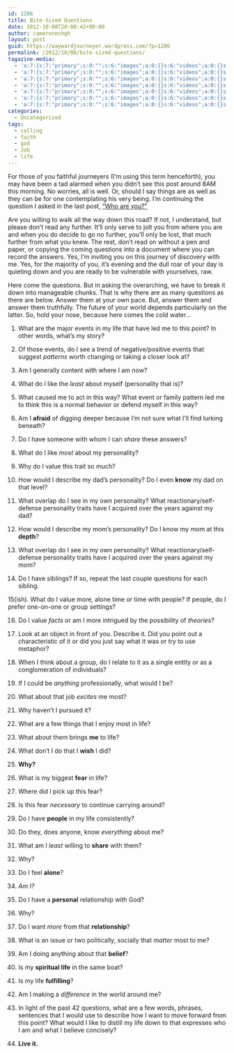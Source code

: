 ```yaml
---
id: 1286
title: Bite-Sized Questions
date: 2012-10-08T20:00:42+00:00
author: cameroneshgh
layout: post
guid: https://waywardjourneyer.wordpress.com/?p=1286
permalink: /2012/10/08/bite-sized-questions/
tagazine-media:
  - 'a:7:{s:7:"primary";s:0:"";s:6:"images";a:0:{}s:6:"videos";a:0:{}s:11:"image_count";i:0;s:6:"author";s:8:"19879429";s:7:"blog_id";s:8:"19280981";s:9:"mod_stamp";s:19:"2012-10-09 00:04:56";}'
  - 'a:7:{s:7:"primary";s:0:"";s:6:"images";a:0:{}s:6:"videos";a:0:{}s:11:"image_count";i:0;s:6:"author";s:8:"19879429";s:7:"blog_id";s:8:"19280981";s:9:"mod_stamp";s:19:"2012-10-09 00:04:56";}'
  - 'a:7:{s:7:"primary";s:0:"";s:6:"images";a:0:{}s:6:"videos";a:0:{}s:11:"image_count";i:0;s:6:"author";s:8:"19879429";s:7:"blog_id";s:8:"19280981";s:9:"mod_stamp";s:19:"2012-10-09 00:04:56";}'
  - 'a:7:{s:7:"primary";s:0:"";s:6:"images";a:0:{}s:6:"videos";a:0:{}s:11:"image_count";i:0;s:6:"author";s:8:"19879429";s:7:"blog_id";s:8:"19280981";s:9:"mod_stamp";s:19:"2012-10-09 00:04:56";}'
  - 'a:7:{s:7:"primary";s:0:"";s:6:"images";a:0:{}s:6:"videos";a:0:{}s:11:"image_count";i:0;s:6:"author";s:8:"19879429";s:7:"blog_id";s:8:"19280981";s:9:"mod_stamp";s:19:"2012-10-09 00:04:56";}'
  - 'a:7:{s:7:"primary";s:0:"";s:6:"images";a:0:{}s:6:"videos";a:0:{}s:11:"image_count";i:0;s:6:"author";s:8:"19879429";s:7:"blog_id";s:8:"19280981";s:9:"mod_stamp";s:19:"2012-10-09 00:04:56";}'
  - 'a:7:{s:7:"primary";s:0:"";s:6:"images";a:0:{}s:6:"videos";a:0:{}s:11:"image_count";i:0;s:6:"author";s:8:"19879429";s:7:"blog_id";s:8:"19280981";s:9:"mod_stamp";s:19:"2012-10-09 00:04:56";}'
categories:
  - Uncategorized
tags:
  - calling
  - faith
  - god
  - Job
  - life
---
```

For those of you faithful journeyers (I&#8217;m using this term henceforth), you may have been a tad alarmed when you didn&#8217;t see this post around 8AM this morning. No worries, all is well. Or, should I say things are as well as they can be for one contemplating his very being. I&#8217;m continuing the question I asked in the last post, [&#8220;Who are you?&#8221;](http://waywardjourneyer.com/2012/10/04/who-are-you/ "Who Are&nbsp;You?")
  
Are you willing to walk all the way down this road? If not, I understand, but please don&#8217;t read any further. It&#8217;ll only serve to jolt you from where you are and when you do decide to go no further, you&#8217;ll only be lost, that much further from what you knew. The rest, don&#8217;t read on without a pen and paper, or copying the coming questions into a document where you can record the answers. Yes, I&#8217;m inviting you on this journey of discovery with me. Yes, for the majority of you, it&#8217;s evening and the dull roar of your day is quieting down and you are ready to be vulnerable with yourselves, raw.
  
Here come the questions. But in asking the overarching, we have to break it down into manageable chunks. That is why there are as many questions as there are below. Answer them at your own pace. But, answer them and answer them truthfully. The future of your world depends particularly on the latter. So, hold your nose, because here comes the cold water&#8230;

1. What are the major events in my life that have led me to this point? In other words, what&#8217;s my _story_?

2. Of those events, do I see a trend of negative/positive events that suggest _patterns_ worth changing or taking a closer look at?

3. Am I generally content with where I am now?

4. What do I like the _least_ about myself (personality that is)?

5. What caused me to act in this way? What event or family pattern led me to think this is a normal behavior or defend myself in this way?

6. Am I **afraid** of digging deeper because I&#8217;m not sure what I&#8217;ll find lurking beneath?

7. Do I have someone with whom I can _share_ these answers?

8. What do I like _most_ about my personality?

9. Why do I value this trait so much?

10. How would I describe my dad&#8217;s personality? Do I even **know** my dad on that level?

11. What overlap do I see in my own personality? What reactionary/self-defense personality traits have I acquired over the years against my dad?

12. How would I describe my mom&#8217;s personality? Do I know my mom at this **depth**?

13. What overlap do I see in my own personality? What reactionary/self-defense personality traits have I acquired over the years against my mom?

14. Do I have siblings? If so, repeat the last couple questions for each sibling.

15(ish). What do I value more, alone time or time with people? If people, do I prefer one-on-one or group settings?

16. Do I value _facts_ or am I more intrigued by the possibility of _theories_?

17. Look at an object in front of you. Describe it. Did you point out a characteristic of it or did you just say what it was or try to use metaphor?

18. When I think about a group, do I relate to it as a single entity or as a conglomeration of individuals?

19. If I could be _anything_ professionally, what would I be?

20. What about that job _excites_ me most?

21. Why haven&#8217;t I pursued it?

22. What are a few things that I enjoy most in life?

23. What about them brings **me** to life?

24. What don&#8217;t I do that I **wish** I did?

25. **Why?**

26. What is my biggest **fear** in life?

27. Where did I pick up this fear?

28. Is this fear _necessary_ to continue carrying around?

29. Do I have **people** in my life consistently?

30. Do they, does anyone, know _everything_ about me?

31. What am I _least_ willing to **share** with them?

32. Why?

33. Do I feel **alone**?

34. _Am I?_

35. Do I have a **personal** relationship with God?

36. Why?

37. Do I want _more_ from that **relationship**?

38. What is an issue or two politically, socially that _matter_ most to me?

39. Am I doing anything about that **belief**?

40. Is my **spiritual life** in the same boat?

41. Is my life **fulfilling**?

42. Am I making a _difference_ in the world around me?

43. In light of the past 42 questions, what are a few words, phrases, sentences that I would use to describe how I want to move forward from this point? What would I like to distill my life down to that expresses who I am and what I believe concisely?

44. **Live it.**